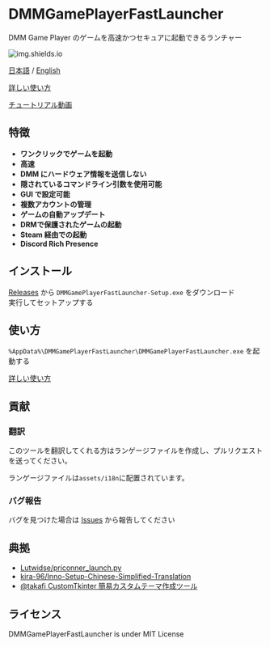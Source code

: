 # DMMGamePlayerFastLauncher

DMM Game Player のゲームを高速かつセキュアに起動できるランチャー

![img.shields.io](https://img.shields.io/github/downloads/fa0311/DMMGamePlayerFastLauncher/total)

[日本語](/README.md) / [English](/README-en.md)

[詳しい使い方](/docs/README-advance.md)

[チュートリアル動画](https://github.com/fa0311/DMMGamePlayerFastLauncher/issues/135)

## 特徴

- **ワンクリックでゲームを起動**
- **高速**
- **DMM にハードウェア情報を送信しない**
- **隠されているコマンドライン引数を使用可能**
- **GUI で設定可能**
- **複数アカウントの管理**
- **ゲームの自動アップデート**
- **DRMで保護されたゲームの起動**
- **Steam 経由での起動**
- **Discord Rich Presence**

## インストール

[Releases](https://github.com/fa0311/DMMGamePlayerFastLauncher/releases) から `DMMGamePlayerFastLauncher-Setup.exe` をダウンロード  
実行してセットアップする

## 使い方

`%AppData%\DMMGamePlayerFastLauncher\DMMGamePlayerFastLauncher.exe` を起動する

[詳しい使い方](/docs/README-advance.md)

## 貢献

### 翻訳

このツールを翻訳してくれる方はランゲージファイルを作成し、プルリクエストを送ってください。

ランゲージファイルは`assets/i18n`に配置されています。

### バグ報告

バグを見つけた場合は [Issues](https://github.com/fa0311/DMMGamePlayerFastLauncher/issues/new/choose) から報告してください

## 典拠

- [Lutwidse/priconner_launch.py](https://gist.github.com/Lutwidse/82d8e7a20c96296bc0318f1cb6bf26ee)
- [kira-96/Inno-Setup-Chinese-Simplified-Translation](https://github.com/kira-96/Inno-Setup-Chinese-Simplified-Translation)
- [@takafi CustomTkinter 簡易カスタムテーマ作成ツール](https://qiita.com/takafi/items/90c17b7888263100cbbc)

## ライセンス

DMMGamePlayerFastLauncher is under MIT License

